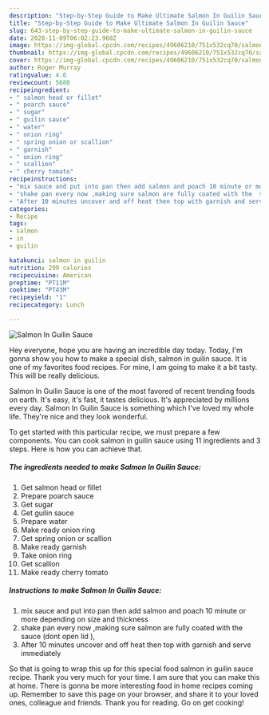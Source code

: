 ```yaml
---
description: "Step-by-Step Guide to Make Ultimate Salmon In Guilin Sauce"
title: "Step-by-Step Guide to Make Ultimate Salmon In Guilin Sauce"
slug: 643-step-by-step-guide-to-make-ultimate-salmon-in-guilin-sauce
date: 2020-11-09T06:02:23.960Z
image: https://img-global.cpcdn.com/recipes/49606210/751x532cq70/salmon-in-guilin-sauce-recipe-main-photo.jpg
thumbnail: https://img-global.cpcdn.com/recipes/49606210/751x532cq70/salmon-in-guilin-sauce-recipe-main-photo.jpg
cover: https://img-global.cpcdn.com/recipes/49606210/751x532cq70/salmon-in-guilin-sauce-recipe-main-photo.jpg
author: Roger Murray
ratingvalue: 4.6
reviewcount: 5680
recipeingredient:
- " salmon head or fillet"
- " poarch sauce"
- " sugar"
- " guilin sauce"
- " water"
- " onion ring"
- " spring onion or scallion"
- " garnish"
- " onion ring"
- " scallion"
- " cherry tomato"
recipeinstructions:
- "mix sauce and put into pan then add salmon and poach 10 minute or more depending on size and thickness"
- "shake pan every now ,making sure salmon are fully coated with the  sauce (dont open lid ),"
- "After 10 minutes uncover and off heat then top with garnish and serve immediately"
categories:
- Recipe
tags:
- salmon
- in
- guilin

katakunci: salmon in guilin 
nutrition: 299 calories
recipecuisine: American
preptime: "PT11M"
cooktime: "PT43M"
recipeyield: "1"
recipecategory: Lunch

---
```



![Salmon In Guilin Sauce](https://img-global.cpcdn.com/recipes/49606210/751x532cq70/salmon-in-guilin-sauce-recipe-main-photo.jpg)

Hey everyone, hope you are having an incredible day today. Today, I'm gonna show you how to make a special dish, salmon in guilin sauce. It is one of my favorites food recipes. For mine, I am going to make it a bit tasty. This will be really delicious.

Salmon In Guilin Sauce is one of the most favored of recent trending foods on earth. It's easy, it's fast, it tastes delicious. It's appreciated by millions every day. Salmon In Guilin Sauce is something which I've loved my whole life. They're nice and they look wonderful.




To get started with this particular recipe, we must prepare a few components. You can cook salmon in guilin sauce using 11 ingredients and 3 steps. Here is how you can achieve that.

<!--inarticleads1-->

##### The ingredients needed to make Salmon In Guilin Sauce:

1. Get  salmon head or fillet
1. Prepare  poarch sauce
1. Get  sugar
1. Get  guilin sauce
1. Prepare  water
1. Make ready  onion ring
1. Get  spring onion or scallion
1. Make ready  garnish
1. Take  onion ring
1. Get  scallion
1. Make ready  cherry tomato




<!--inarticleads2-->

##### Instructions to make Salmon In Guilin Sauce:

1. mix sauce and put into pan then add salmon and poach 10 minute or more depending on size and thickness
1. shake pan every now ,making sure salmon are fully coated with the  sauce (dont open lid ),
1. After 10 minutes uncover and off heat then top with garnish and serve immediately




So that is going to wrap this up for this special food salmon in guilin sauce recipe. Thank you very much for your time. I am sure that you can make this at home. There is gonna be more interesting food in home recipes coming up. Remember to save this page on your browser, and share it to your loved ones, colleague and friends. Thank you for reading. Go on get cooking!
